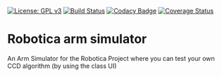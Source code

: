 [![License: GPL v3](https://img.shields.io/badge/License-GPLv3-blue.svg)](https://www.gnu.org/licenses/gpl-3.0)
[![Build Status](https://travis-ci.org/tbuskens/robotica-arm-simulator.svg?branch=master)](https://travis-ci.org/tbuskens/robotica-arm-simulator)
[![Codacy Badge](https://api.codacy.com/project/badge/Grade/3e7a056ab0884ca1a795ad17e1e9d9bd)](https://www.codacy.com/app/tbuskens/robotica-arm-simulator?utm_source=github.com&amp;utm_medium=referral&amp;utm_content=tbuskens/robotica-arm-simulator&amp;utm_campaign=Badge_Grade)
[![Coverage Status](https://coveralls.io/repos/github/tbuskens/robotica-arm-simulator/badge.svg?branch=master)](https://coveralls.io/github/tbuskens/robotica-arm-simulator?branch=master)

# Robotica arm simulator
An Arm Simulator for the Robotica Project where you can test your own CCD algorithm (by using the class UI)


